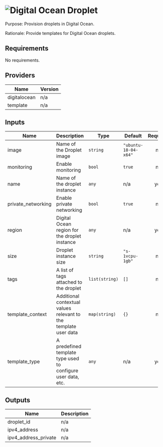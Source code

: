 # ![Digital Ocean](do-logo.png) Droplet

Purpose: Provision droplets in Digital Ocean.

Rationale: Provide templates for Digital Ocean droplets.

## Requirements

No requirements.

## Providers

| Name | Version |
|------|---------|
| digitalocean | n/a |
| template | n/a |

## Inputs

| Name | Description | Type | Default | Required |
|------|-------------|------|---------|:--------:|
| image | Name of the Droplet image | `string` | `"ubuntu-18-04-x64"` | no |
| monitoring | Enable monitoring | `bool` | `true` | no |
| name | Name of the droplet instance | `any` | n/a | yes |
| private\_networking | Enable private networking | `bool` | `true` | no |
| region | Digital Ocean region for the droplet instance | `any` | n/a | yes |
| size | Droplet instance size | `string` | `"s-1vcpu-1gb"` | no |
| tags | A list of tags attached to the droplet | `list(string)` | `[]` | no |
| template\_context | Additional contextual values relevant to the template user data | `map(string)` | `{}` | no |
| template\_type | A predefined template type used to configure user data, etc. | `any` | n/a | yes |

## Outputs

| Name | Description |
|------|-------------|
| droplet\_id | n/a |
| ipv4\_address | n/a |
| ipv4\_address\_private | n/a |

